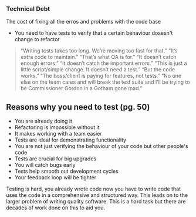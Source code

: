  ### Technical Debt

 The cost of fixing all the erros and problems with the code base

* You need to have tests to verify that a certain behaviour dosesn't change to refactor

> “Writing tests takes too long. We’re moving too fast for that.”
> “It’s extra code to maintain.”
> “That’s what QA is for.”
> “It doesn’t catch enough errors.”
> “It doesn’t catch the important errors.”
> “This is just a little script/simple change. It doesn’t need a test.”
> “But the code works.”
> “The boss/client is paying for features, not tests.”
> “No one else on the team cares and will break the test suite and I’ll be trying to be Commissioner Gordon in a Gotham gone mad.”

## Reasons why you need to test (pg. 50)
* You are already doing it
* Refactoring is impossible without it
* It makes working with a team easier
* Tests are ideal for demonstrating functionality
* You are not just verifying the behaviour of your code but other people's code
* Tests are crucial for big upgrades
* You will catch bugs early
* Tests help smooth out development cycles
* Your feedback loop will be tighter

Testing is hard, you already wrote code now you have to write code that uses the code in a comprehensive and structured way. This leads on to the larger problem of writing quality software. This is a hard task but there are decades of work done on this to aid you.